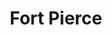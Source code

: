 ---
slug: fort-pierce
title: Fort Pierce
address: 2306 Nebraska Ave.
state: Florida
stateAbbreviation: FL
city: Fort Pierce
postal: 34950
url: https://www.radnet.com/radiology-imaging-associates/locations/fort-pierce
htmlHead: null
body: null
appointmentUrl: https://www.radnet.com/radiology-imaging-associates/for-patients/request-appointment
walkInTitle: Walk-In Hours
walkInDetails: Mon - Fri | 8:00 am - 4:00 pm
places:
- {
    name: "Radiology Imaging Associates | Fort Pierce",
    longitude: -80.347692000000,
    latitude: 27.433700000000,
}
---